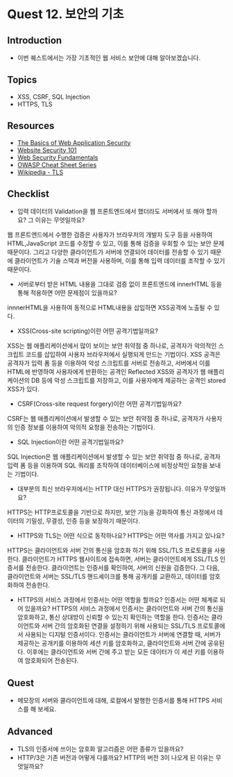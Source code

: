 # Quest 12. 보안의 기초

## Introduction

- 이번 퀘스트에서는 가장 기초적인 웹 서비스 보안에 대해 알아보겠습니다.

## Topics

- XSS, CSRF, SQL Injection
- HTTPS, TLS

## Resources

- [The Basics of Web Application Security](https://martinfowler.com/articles/web-security-basics.html)
- [Website Security 101](https://spyrestudios.com/web-security-101/)
- [Web Security Fundamentals](https://www.shopify.com.ng/partners/blog/web-security-2018)
- [OWASP Cheat Sheet Series](https://cheatsheetseries.owasp.org/)
- [Wikipedia - TLS](https://en.wikipedia.org/wiki/Transport_Layer_Security)

## Checklist

- 입력 데이터의 Validation을 웹 프론트엔드에서 했더라도 서버에서 또 해야 할까요? 그 이유는 무엇일까요?

웹 프론트엔드에서 수행한 검증은 사용자가 브라우저의 개발자 도구 등을 사용하여 HTML,JavaScript 코드를 수정할 수 있고, 이를 통해 검증을 우회할 수 있는 보안 문제 때문이다. 그리고 다양한 클라이언트가 서버에 연결되어 데이터를 전송할 수 있기 때문에 클라이언트가 기술 스택과 버전을 사용하며, 이를 통해 입력 데이터를 조작할 수 있기 때문이다.

- 서버로부터 받은 HTML 내용을 그대로 검증 없이 프론트엔드에 innerHTML 등을 통해 적용하면 어떤 문제점이 있을까요?

innnerHTML을 사용하여 동적으로 HTML내용을 삽입하면 XSS공격에 노출될 수 있다.

- XSS(Cross-site scripting)이란 어떤 공격기법일까요?

XSS는 웹 애플리케이션에서 많이 보이는 보안 취약점 중 하나로, 공격자가 악의적인 스크립트 코드를 삽입하여 사용자 브라우저에서 실행되게 만드는 기법이다. XSS 공격은 공격자가 입력 폼 등을 이용하여 악성 스크립트를 서버로 전송하고, 서버에서 이를 HTML에 반영하여 사용자에게 반환하는 공격인 Reflected XSS와 공격자가 웹 애플리케이션의 DB 등에 악성 스크립트를 저장하고, 이를 사용자에게 제공하는 공격인 stored XSS가 있다.

- CSRF(Cross-site request forgery)이란 어떤 공격기법일까요?

CSRF는 웹 애플리케이션에서 발생할 수 있는 보안 취약점 중 하나로, 공격자가 사용자의 인증 정보를 이용하여 악의적 요청을 전송하는 기법이다.

- SQL Injection이란 어떤 공격기법일까요?

SQL Injection은 웹 애플리케이션에서 발생할 수 있는 보안 취약점 중 하나로, 공격자 입력 폼 등을 이용하여 SQL 쿼리를 조작하여 데이터베이스에 비정상적인 요청을 보내는 기법이다.

- 대부분의 최신 브라우저에서는 HTTP 대신 HTTPS가 권장됩니다. 이유가 무엇일까요?

HTTPS는 HTTP프로토콜을 기반으로 하지만, 보안 기능을 강화하여 통신 과정에서 데이터의 기밀성, 무결성, 인증 등을 보장하기 때문이다.

- HTTPS와 TLS는 어떤 식으로 동작하나요? HTTPS는 어떤 역사를 가지고 있나요?

HTTPS는 클라이언트와 서버 간의 통신을 암호화 하기 위해 SSL/TLS 프로토콜을 사용한다. 클라이언트가 HTTPS 웹사이트에 접속하면, 서버는 클라이언트에게 SSL/TLS 인증서를 전송한다. 클라이언트는 인증서를 확인하여, 서버의 신원을 검증한다. 그 다음, 클라이언트와 서버는 SSL/TLS 핸드셰이크를 통해 공개키를 교환하고, 데이터를 암호화하여 전송한다.

- HTTPS의 서비스 과정에서 인증서는 어떤 역할을 할까요? 인증서는 어떤 체계로 되어 있을까요?
  HTTPS의 서비스 과정에서 인증서는 클라이언트와 서버 간의 통신을 암호화하고, 통신 상대방이 신뢰할 수 있는지 확인하는 역할을 한다. 인증서는 클라이언트와 서버 간의 암호화된 연결을 설정하기 위해 사용되는 SSL/TLS 프로토콜에서 사용되는 디지털 인증서이다. 인증서는 클라이언트가 서버에 연결할 때, 서버가 제공하는 공개키를 이용하여 세션 키를 암호화하고, 클라이언트와 서버 간에 공유된다. 이후에는 클라이언트와 서버 간에 주고 받는 모든 데이터가 이 세션 키를 이용하여 암호화되어 전송된다.

## Quest

- 메모장의 서버와 클라이언트에 대해, 로컬에서 발행한 인증서를 통해 HTTPS 서비스를 해 보세요.

## Advanced

- TLS의 인증서에 쓰이는 암호화 알고리즘은 어떤 종류가 있을까요?
- HTTP/3은 기존 버전과 어떻게 다를까요? HTTP의 버전 3이 나오게 된 이유는 무엇일까요?

